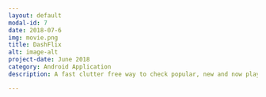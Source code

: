 ```yaml
---
layout: default
modal-id: 7
date: 2018-07-6
img: movie.png
title: DashFlix
alt: image-alt
project-date: June 2018
category: Android Application
description: A fast clutter free way to check popular, new and now playing movies. Simply go through the list and select a movie to read more about it<br> Check it out here <a href="https://github.com/Aveek-Saha/DashFlix"> DashFlix!</a> Or<a href="https://github.com/Aveek-Saha/DashFlix/releases"> Download here! </a> <br><div>Icons made by <a href="https://www.flaticon.com/authors/itim2101" title="itim2101">itim2101</a> from <a href="https://www.flaticon.com/" title="Flaticon">www.flaticon.com</a> is licensed by <a href="http://creativecommons.org/licenses/by/3.0/" title="Creative Commons BY 3.0" target="_blank">CC 3.0 BY</a></div>

---
```

